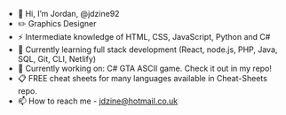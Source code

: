 - 👋 Hi, I’m Jordan, @jdzine92
- ✏️ Graphics Designer
- ⚡ Intermediate knowledge of HTML, CSS, JavaScript, Python and C#
- 🌱  Currently learning full stack development (React, node.js, PHP, Java, SQL, Git, CLI, Netlify)
- :gem: Currently working on: C# GTA ASCII game. Check it out in my repo!
- :clipboard: FREE cheat sheets for many languages available in Cheat-Sheets repo.
- 📫 How to reach me - jdzine@hotmail.co.uk

<!---
jdzine92/jdzine92 is a ✨ special ✨ repository because its `README.md` (this file) appears on your GitHub profile.
You can click the Preview link to take a look at your changes.
--->
